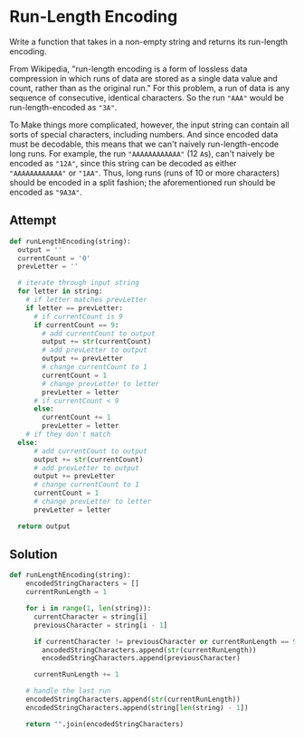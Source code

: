 # Run-Length Encoding
Write a function that takes in a non-empty string and returns its run-length encoding.

From Wikipedia, "run-length encoding is a form of lossless data compression in which runs of data are stored as a single data value and count, rather than as the original run." For this problem, a run of data is any sequence of consecutive, identical characters. So the run `"AAA"` would be run-length-encoded as `"3A"`.

To Make things more complicated, however, the input string can contain all sorts of special characters, including numbers. And since encoded data must be decodable, this means that we can't naively run-length-encode long runs. For example, the run `"AAAAAAAAAAAA"` (12 `A`s), can't naively be encoded as `"12A"`, since this string can be decoded as either `"AAAAAAAAAAAA"` or `"1AA"`. Thus, long runs (runs of 10 or more characters) should be encoded in a split fashion; the aforementioned run should be encoded as `"9A3A"`.
## Attempt
```py
def runLengthEncoding(string):
  output = ''
  currentCount = '0'
  prevLetter = ''

  # iterate through input string
  for letter in string:
    # if letter matches prevLetter
    if letter == prevLetter:
      # if currentCount is 9
      if currentCount == 9:
        # add currentCount to output
        output += str(currentCount)
        # add prevLetter to output
        output += prevLetter
        # change currentCount to 1
        currentCount = 1
        # change prevLetter to letter
        prevLetter = letter
      # if currentCount < 9
      else:
        currentCount += 1
        prevLetter = letter
    # if they don't match
  else:
      # add currentCount to output
      output += str(currentCount)
      # add prevLetter to output
      output += prevLetter
      # change currentCount to 1
      currentCount = 1
      # change prevLetter to letter
      prevLetter = letter

  return output
```

## Solution
```py
def runLengthEncoding(string):
    encodedStringCharacters = []
    currentRunLength = 1

    for i in range(1, len(string)):
      currentCharacter = string[i]
      previousCharacter = string[i - 1]

      if currentCharacter != previousCharacter or currentRunLength == 9:
        ancodedStringCharacters.append(str(currentRunLength))
        encodedStringCharacters.append(previousCharacter)

      currentRunLength += 1

    # handle the last run
    encodedStringCharacters.append(str(currentRunLength))
    encodedStringCharacters.append(string[len(string) - 1])

    return "".join(encodedStringCharacters)
```
